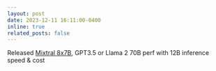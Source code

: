 ```yaml
---
layout: post
date: 2023-12-11 16:11:00-0400
inline: true
related_posts: false
---
```


Released [Mixtral 8x7B](https://arxiv.org/pdf/2401.04088.pdf), GPT3.5 or Llama 2 70B perf with 12B inference speed & cost
